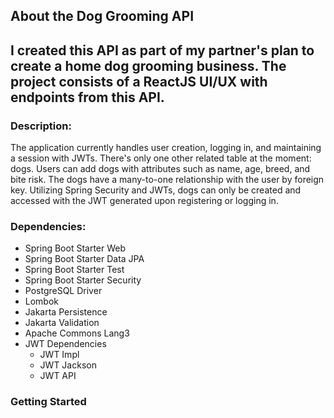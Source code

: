 ## About the Dog Grooming API

I created this API as part of my partner's plan to 
create a home dog grooming business. The project
consists of a ReactJS UI/UX with endpoints from this API. 
---
### Description:
The application currently handles user creation, logging in,
and maintaining a session with JWTs. There's only one other 
related table at the moment: dogs. Users can add dogs with
attributes such as name, age, breed, and bite risk. The dogs 
have a many-to-one relationship with the user by foreign key.
Utilizing Spring Security and JWTs, dogs can only be created
and accessed with the JWT generated upon registering or logging in.

### Dependencies:

* Spring Boot Starter Web
* Spring Boot Starter Data JPA
* Spring Boot Starter Test
* Spring Boot Starter Security
* PostgreSQL Driver
* Lombok
* Jakarta Persistence
* Jakarta Validation
* Apache Commons Lang3
* JWT Dependencies
  * JWT Impl
  * JWT Jackson
  * JWT API

### Getting Started